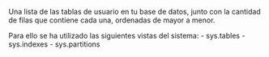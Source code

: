 Una lista de las tablas de usuario en tu base de datos, junto con la cantidad de filas que contiene cada una, ordenadas de mayor a menor.


Para ello se ha utilizado las siguientes vistas del sistema: 
             - sys.tables
             - sys.indexes
             - sys.partitions

